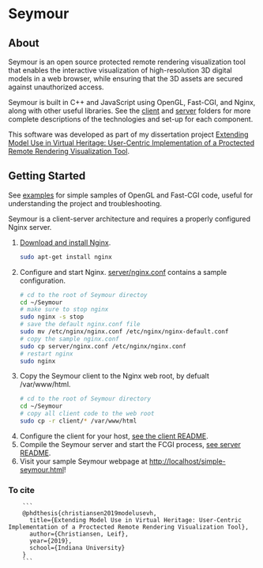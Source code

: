 # Seymour

## About

Seymour is an open source protected remote rendering visualization tool that enables the interactive visualization of high-resolution 3D digital models in a web browser, while ensuring that the 3D assets are secured against unauthorized access. 

Seymour is built in C++ and JavaScript using OpenGL, Fast-CGI, and Nginx, along with other useful libraries. See the [client](./client) and [server](./server) folders for more complete descriptions of the technologies and set-up for each component.

This software was developed as part of my dissertation project [Extending Model Use in Virtual Heritage: User-Centric Implementation of a Proctected Remote Rendering Visualization Tool](./Christiansen-2019-ModelUseVH.pdf).

## Getting Started

See [examples](./examples) for simple samples of OpenGL and Fast-CGI code, useful for understanding the project and troubleshooting.

Seymour is a client-server architecture and requires a properly configured Nginx server.
1. [Download and install Nginx](http://nginx.org/en/docs/install.html).
    ```sh
    sudo apt-get install nginx
    ```
1. Configure and start Nginx. [server/nginx.conf](./server/nginx.conf) contains a sample configuration.
    ```sh
    # cd to the root of Seymour directoy
    cd ~/Seymour
    # make sure to stop nginx
    sudo nginx -s stop
    # save the default nginx.conf file
    sudo mv /etc/nginx/nginx.conf /etc/nginx/nginx-default.conf
    # copy the sample nginx.conf
    sudo cp server/nginx.conf /etc/nginx/nginx.conf
    # restart nginx
    sudo nginx
    ```
1. Copy the Seymour client to the Nginx web root, by defualt /var/www/html.
    ```sh
    # cd to the root of Seymour directory
    cd ~/Seymour
    # copy all client code to the web root
    sudo cp -r client/* /var/www/html
    ```
1. Configure the client for your host, [see the client README](./client/README.md).
1. Compile the Seymour server and start the FCGI process, [see server README](./server/README.md#backend---compilation-and-running).
1. Visit your sample Seymour webpage at [http://localhost/simple-seymour.html](http://localhost/simple-seymour.html)!

### To cite

        ```
        @phdthesis{christiansen2019modelusevh,
          title={Extending Model Use in Virtual Heritage: User-Centric Implementation of a Proctected Remote Rendering Visualization Tool},
          author={Christiansen, Leif},
          year={2019},
          school={Indiana University}
        }
        ```
